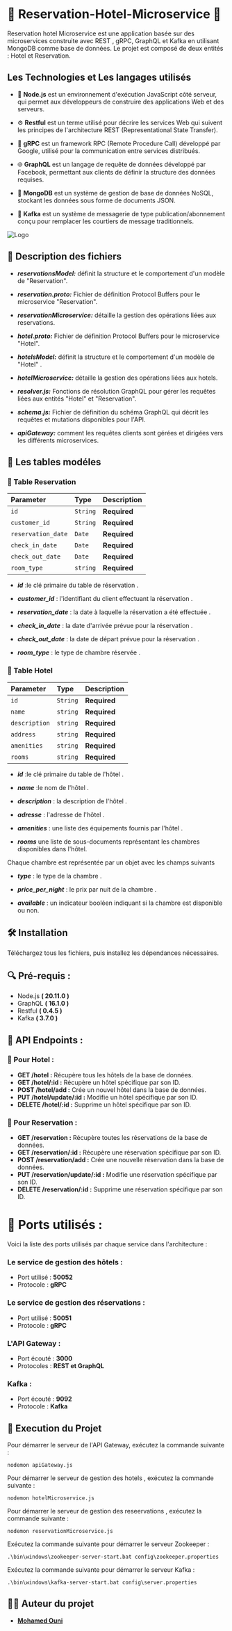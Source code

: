 
# 🏨 Reservation-Hotel-Microservice 🏨

Reservation hotel Microservice est une application basée sur des microservices construite avec REST , gRPC, GraphQL et Kafka en utilisant MongoDB comme base de données. Le projet est composé de deux  entités : Hotel et Reservation.


## Les Technologies et Les langages utilisés

- 🔵 **Node.js** est un environnement d'exécution JavaScript côté serveur, qui permet aux développeurs de construire des applications Web et des serveurs. 

-  ⚙️ **Restful** est un terme utilisé pour décrire les services Web qui suivent les principes de l'architecture REST (Representational State Transfer).

- 🚀 **gRPC** est un framework RPC (Remote Procedure Call) développé par Google, utilisé pour la communication entre services distribués. 

- 🌐 **GraphQL** est un langage de requête de données développé par Facebook, permettant aux clients de définir la structure des données requises. 

- 🍃 **MongoDB** est un système de gestion de base de données NoSQL, stockant les données sous forme de documents JSON.

-  📨 **Kafka** est un système de messagerie de type publication/abonnement conçu pour remplacer les courtiers de message traditionnels.



![Logo](https://scontent.ftun14-1.fna.fbcdn.net/v/t39.30808-6/420213774_7643046215783206_2088176075645147692_n.jpg?_nc_cat=106&ccb=1-7&_nc_sid=5f2048&_nc_ohc=85o1ZmsQPocQ7kNvgEy8Q96&_nc_ht=scontent.ftun14-1.fna&oh=00_AYDCbKpHpffYY91d61GhUekx2r_jLiZmsSadjDJxHsUivA&oe=664B6A95)


## 📁 Description des fichiers 

 - ***reservationsModel:*** définit la structure et le comportement d'un modèle de "Reservation".
 - ***reservation.proto:*** Fichier de définition Protocol Buffers pour le microservice "Reservation".
 - ***reservationMicroservice:*** détaille la gestion des opérations liées aux reservations.

 - ***hotel.proto:*** Fichier de définition Protocol Buffers pour le microservice "Hotel".
 - ***hotelsModel:*** définit la structure et le comportement d'un modèle de "Hotel" .
 - ***hotelMicroservice:*** détaille la gestion des opérations liées aux hotels.

 - ***resolver.js:*** Fonctions de résolution GraphQL pour gérer les requêtes liées aux entités "Hotel" et "Reservation".
 - ***schema.js:*** Fichier de définition du schéma GraphQL qui décrit les requêtes et mutations disponibles pour l'API. 
 - ***apiGateway:***  comment les requêtes clients sont gérées et dirigées vers les différents microservices. 




## 🔲 Les tables modéles

### 📅 Table Reservation



| Parameter | Type     | Description                |
| :-------- | :------- | :------------------------- |
| `id`      | `String` | **Required**|
| `customer_id` | `String` | **Required**|
| `reservation_date` | `Date` | **Required**|
| `check_in_date` | `Date` | **Required**|
| `check_out_date` | `Date` | **Required**|
| `room_type` | `string` | **Required**|





- *****id***** :le clé primaire du table de réservation .
 
- *****customer_id***** : l'identifiant du client effectuant la réservation .

- *****reservation_date*****  : la date à laquelle la réservation a été effectuée .

- *****check_in_date***** : la date d'arrivée prévue pour la réservation .

- *****check_out_date***** : la date de départ prévue pour la réservation .

- *****room_type***** : le type de chambre réservée .

### 🏨 Table Hotel



| Parameter | Type     | Description                       |
| :-------- | :------- | :-------------------------------- |
| `id`      | `String` | **Required**|
| `name`      | `string` | **Required**|
| `description`      | `string` | **Required**|
| `address`      | `string` | **Required**|
| `amenities`      | `string` | **Required**|
| `rooms`      | `string` | **Required**|


- *****id***** :le clé primaire du table de l'hôtel .

- *****name***** :le nom de l'hôtel .

- *****description*****  : la description de l'hôtel .

- *****adresse***** : l'adresse de l'hôtel .

- *****amenities***** : une liste des équipements fournis par l'hôtel .

- *****rooms*****  une liste de sous-documents représentant les chambres disponibles dans l'hôtel. 

 Chaque chambre est représentée par un objet avec les champs suivants 

- *****type***** : le type de la chambre .

- *****price_per_night***** : le prix par nuit de la chambre .

- *****available***** : un indicateur booléen indiquant si la chambre est disponible ou non.


## 🛠️ Installation
Téléchargez tous les fichiers, puis installez les dépendances nécessaires.












## 🔍 Pré-requis :

- Node.js **( 20.11.0 )**
- GraphQL **( 16.1.0 )**
- Restful **( 0.4.5 )**
- Kafka   **( 3.7.0 )**



## 🔗 API Endpoints :
### 🏨 Pour Hotel : 


- **GET /hotel :** Récupère tous les hôtels de la base de données. 
- **GET /hotel/:id :** Récupère un hôtel spécifique par son ID. 
- **POST /hotel/add :** Crée un nouvel hôtel dans la base de données. 
- **PUT /hotel/update/:id :** Modifie un hôtel spécifique par son ID. 
- **DELETE /hotel/:id :** Supprime un hôtel spécifique par son ID. 

### 📅 Pour Reservation :
- **GET /reservation :** Récupère toutes les réservations de la base de données. 
- **GET /reservation/:id :** Récupère une réservation spécifique par son ID. 
- **POST /reservation/add :** Crée une nouvelle réservation dans la base de données. 
- **PUT /reservation/update/:id :** Modifie une réservation spécifique par son ID. 
- **DELETE /reservation/:id :** Supprime une réservation spécifique par son ID.

# 🔌 Ports utilisés :


Voici la liste des ports utilisés par chaque service dans l'architecture :

### Le service de gestion des hôtels :

- Port utilisé : **50052**
- Protocole : **gRPC**

### Le service de gestion des réservations :

- Port utilisé : **50051**
- Protocole : **gRPC**

### L'API Gateway :

- Port écouté : **3000**
- Protocoles : **REST et GraphQL**
### Kafka :

- Port écouté : **9092**
- Protocole : **Kafka**




## 🚀 Execution du Projet

Pour démarrer le serveur de l'API Gateway, exécutez la commande suivante : 

`nodemon apiGateway.js`



Pour démarrer le serveur de gestion des hotels , exécutez la commande suivante :

`nodemon hotelMicroservice.js`

Pour démarrer le serveur de gestion des reseervations , exécutez la commande suivante :

`nodemon reservationMicroservice.js`


Exécutez la commande suivante pour démarrer le serveur Zookeeper :

`.\bin\windows\zookeeper-server-start.bat config\zookeeper.properties`

Exécutez la commande suivante pour démarrer le serveur Kafka :

`.\bin\windows\kafka-server-start.bat config\server.properties`

## 👨‍💻 Auteur du projet

- **[Mohamed Ouni](https://www.github.com/mohamedouni1)**

